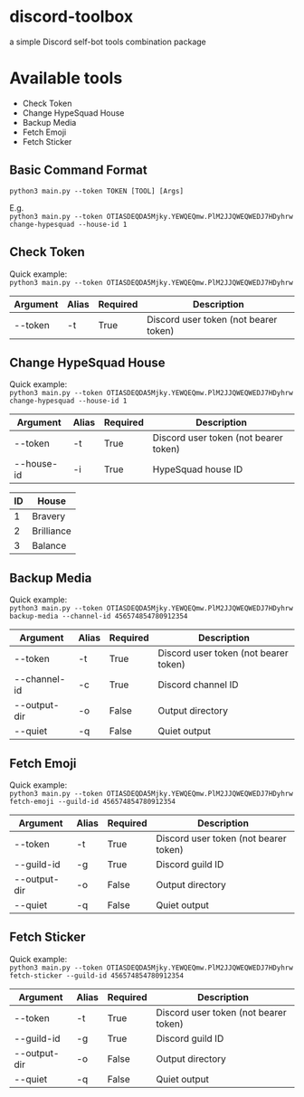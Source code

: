 # discord-toolbox
a simple Discord self-bot tools combination package

# Available tools
* Check Token
* Change HypeSquad House
* Backup Media
* Fetch Emoji
* Fetch Sticker

## Basic Command Format
`python3 main.py --token TOKEN [TOOL] [Args]`

E.g.   
`python3 main.py --token OTIASDEQDA5Mjky.YEWQEQmw.PlM2JJQWEQWEDJ7HDyhrw change-hypesquad --house-id 1`

## Check Token
Quick example:  
`python3 main.py --token OTIASDEQDA5Mjky.YEWQEQmw.PlM2JJQWEQWEDJ7HDyhrw`

|Argument|Alias|Required|Description|
|-|-|-|-|
|--token|-t|True|Discord user token (not bearer token)|

## Change HypeSquad House
Quick example:  
`python3 main.py --token OTIASDEQDA5Mjky.YEWQEQmw.PlM2JJQWEQWEDJ7HDyhrw change-hypesquad --house-id 1`

|Argument|Alias|Required|Description|
|-|-|-|-|
|--token|-t|True|Discord user token (not bearer token)|
|--house-id|-i|True|HypeSquad house ID|

|ID|House|
|-|-|
|1|Bravery|
|2|Brilliance|
|3|Balance|

## Backup Media
Quick example:  
`python3 main.py --token OTIASDEQDA5Mjky.YEWQEQmw.PlM2JJQWEQWEDJ7HDyhrw backup-media --channel-id 456574854780912354`

|Argument|Alias|Required|Description|
|-|-|-|-|
|--token|-t|True|Discord user token (not bearer token)|
|--channel-id|-c|True|Discord channel ID|
|--output-dir|-o|False|Output directory|
|--quiet|-q|False|Quiet output|

## Fetch Emoji
Quick example:  
`python3 main.py --token OTIASDEQDA5Mjky.YEWQEQmw.PlM2JJQWEQWEDJ7HDyhrw fetch-emoji --guild-id 456574854780912354`

|Argument|Alias|Required|Description|
|-|-|-|-|
|--token|-t|True|Discord user token (not bearer token)|
|--guild-id|-g|True|Discord guild ID|
|--output-dir|-o|False|Output directory|
|--quiet|-q|False|Quiet output|

## Fetch Sticker
Quick example:  
`python3 main.py --token OTIASDEQDA5Mjky.YEWQEQmw.PlM2JJQWEQWEDJ7HDyhrw fetch-sticker --guild-id 456574854780912354`

|Argument|Alias|Required|Description|
|-|-|-|-|
|--token|-t|True|Discord user token (not bearer token)|
|--guild-id|-g|True|Discord guild ID|
|--output-dir|-o|False|Output directory|
|--quiet|-q|False|Quiet output|
